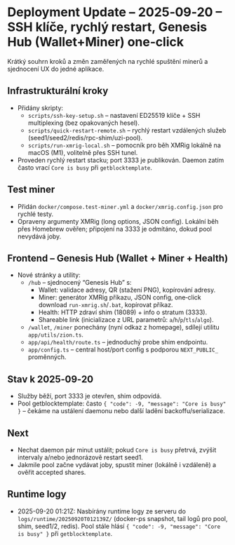 # Deployment Update – 2025‑09‑20 – SSH klíče, rychlý restart, Genesis Hub (Wallet+Miner) one‑click

Krátký souhrn kroků a změn zaměřených na rychlé spuštění minerů a sjednocení UX do jedné aplikace.

## Infrastrukturální kroky
- Přidány skripty:
  - `scripts/ssh-key-setup.sh` – nastavení ED25519 klíče + SSH multiplexing (bez opakovaných hesel).
  - `scripts/quick-restart-remote.sh` – rychlý restart vzdálených služeb (seed1/seed2/redis/rpc-shim/uzi-pool).
  - `scripts/run-xmrig-local.sh` – pomocník pro běh XMRig lokálně na macOS (M1), volitelně přes SSH tunel.
- Proveden rychlý restart stacku; port 3333 je publikován. Daemon zatím často vrací `Core is busy` při `getblocktemplate`.

## Test miner
- Přidán `docker/compose.test-miner.yml` a `docker/xmrig.config.json` pro rychlé testy.
- Opraveny argumenty XMRig (long options, JSON config). Lokální běh přes Homebrew ověřen; připojení na 3333 je odmítáno, dokud pool nevydává joby.

## Frontend – Genesis Hub (Wallet + Miner + Health)
- Nové stránky a utility:
  - `/hub` – sjednocený “Genesis Hub” s:
    - Wallet: validace adresy, QR (stažení PNG), kopírování adresy.
    - Miner: generátor XMRig příkazu, JSON config, one‑click download `run-xmrig.sh`/`.bat`, kopírovat příkaz.
    - Health: HTTP zdraví shim (18089) + info o stratum (3333).
    - Shareable link (inicializace z URL parametrů: `a`/`h`/`p`/`tls`/`algo`).
  - `/wallet`, `/miner` ponechány (nyní odkaz z homepage), sdílejí utilitu `app/utils/zion.ts`.
  - `app/api/health/route.ts` – jednoduchý probe shim endpointu.
  - `app/config.ts` – central host/port config s podporou `NEXT_PUBLIC_` proměnných.

## Stav k 2025‑09‑20
- Služby běží, port 3333 je otevřen, shim odpovídá.
- Pool getblocktemplate: často `{ "code": -9, "message": "Core is busy" }` – čekáme na ustálení daemonu nebo další ladění backoffu/serializace.

## Next
- Nechat daemon pár minut ustálit; pokud `Core is busy` přetrvá, zvýšit intervaly a/nebo jednorázově restart seed1.
- Jakmile pool začne vydávat joby, spustit miner (lokálně i vzdáleně) a ověřit accepted shares.

## Runtime logy
- 2025-09-20 01:21Z: Nasbírány runtime logy ze serveru do `logs/runtime/20250920T012139Z/` (docker-ps snapshot, tail logů pro pool, shim, seed1/2, redis). Pool stále hlásí `{ "code": -9, "message": "Core is busy" }` při `getblocktemplate`.

